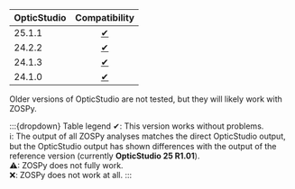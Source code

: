| OpticStudio | Compatibility |
|-------------|:-------------:|
| 25.1.1      |  [✔][25.1.1]  |
| 24.2.2      |  [✔][24.2.2]  |
| 24.1.3      |  [✔][24.1.3]  |
| 24.1.0      |  [✔][24.1.0]  |

Older versions of OpticStudio are not tested, but they will likely work with ZOSPy.

:::{dropdown} Table legend
✔: This version works without problems.  
ℹ: The output of all ZOSPy analyses matches the direct OpticStudio output, but the OpticStudio output has shown differences with the output of the reference version (currently **OpticStudio 25 R1.01**).  
⚠: ZOSPy does not fully work.  
❌: ZOSPy does not work at all.
:::

[25.1.1]: compatibility/25-1-1
[24.2.2]: compatibility/24-2-2
[24.1.3]: compatibility/24-1-3
[24.1.0]: compatibility/24-1-0
